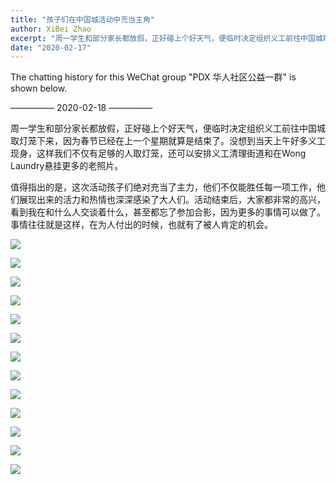 ```yaml
---
title: "孩子们在中国城活动中充当主角"
author: XiBei Zhao
excerpt: "周一学生和部分家长都放假，正好碰上个好天气，便临时决定组织义工前往中国城取灯笼下来，因为春节已经在上一个星期就算是结束了。没想到当天上午好多义工现身，这样我们不仅有足够的人取灯笼，还可以安排义工清理街道和在Wong Laundry悬挂更多的老照片。"
date: "2020-02-17"
---
```

The chatting history for this WeChat group "PDX 华人社区公益一群" is shown below.

—————  2020-02-18  —————

周一学生和部分家长都放假，正好碰上个好天气，便临时决定组织义工前往中国城取灯笼下来，因为春节已经在上一个星期就算是结束了。没想到当天上午好多义工现身，这样我们不仅有足够的人取灯笼，还可以安排义工清理街道和在Wong Laundry悬挂更多的老照片。

值得指出的是，这次活动孩子们绝对充当了主力，他们不仅能胜任每一项工作，他们展现出来的活力和热情也深深感染了大人们。活动结束后，大家都非常的高兴，看到我在和什么人交谈着什么，甚至都忘了参加合影，因为更多的事情可以做了。事情往往就是这样，在为人付出的时候，也就有了被人肯定的机会。

![](https://res.cloudinary.com/dhngj18do/image/upload/f_auto,q_auto/v1/images/61c61a10bd17b1b3332461c8f9e4c781)

![](https://res.cloudinary.com/dhngj18do/image/upload/f_auto,q_auto/v1/images/9b0d049036d2de5227617c4cf684b3be)

![](https://res.cloudinary.com/dhngj18do/image/upload/f_auto,q_auto/v1/images/14bb74fdb87d12c12ba63c0684762eeb)

![](https://res.cloudinary.com/dhngj18do/image/upload/f_auto,q_auto/v1/images/e3a426a053ed63454f0dc50a44b0bfaa)

![](https://res.cloudinary.com/dhngj18do/image/upload/f_auto,q_auto/v1/images/e8d97b1c4e00fd59b3d26b2555b2927c)

![](https://res.cloudinary.com/dhngj18do/image/upload/f_auto,q_auto/v1/images/106f30e1392d031e6b3254109964e9eb)

![](https://res.cloudinary.com/dhngj18do/image/upload/f_auto,q_auto/v1/images/35dc3afcd9beeda4d7de7f9ef559753d)

![](https://res.cloudinary.com/dhngj18do/image/upload/f_auto,q_auto/v1/images/0b2d66e0bd5de4da4996ff288e85bd21)

![](https://res.cloudinary.com/dhngj18do/image/upload/f_auto,q_auto/v1/images/a0e8de1dfea589ac1066b7e970754fde)

![](https://res.cloudinary.com/dhngj18do/image/upload/f_auto,q_auto/v1/images/ea2c148ee3755405a98e6568f01b8996)

![](https://res.cloudinary.com/dhngj18do/image/upload/f_auto,q_auto/v1/images/ca1ed7a11ed81a9949a4eb0374b42e70)

![](https://res.cloudinary.com/dhngj18do/image/upload/f_auto,q_auto/v1/images/373ab10aee7d8e5db04213d735631614)

![](https://res.cloudinary.com/dhngj18do/image/upload/f_auto,q_auto/v1/images/1dac04e05f6c32c951a7789721d625aa)
